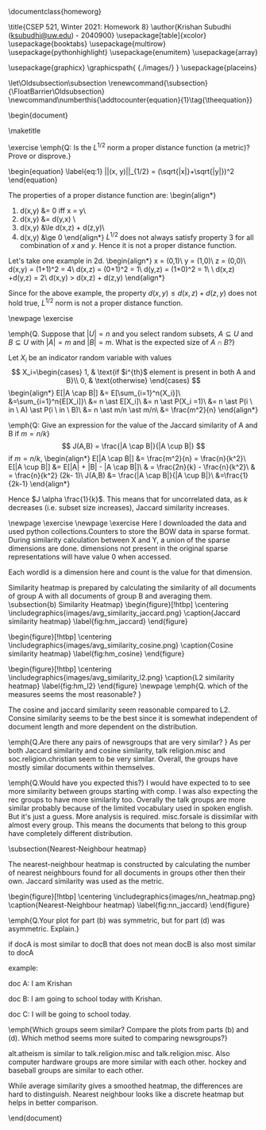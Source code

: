 \documentclass{homeworg}

\title{CSEP 521, Winter 2021: Homework 8}
\author{Krishan Subudhi (ksubudhi@uw.edu) - 2040900}
\usepackage[table]{xcolor}
\usepackage{booktabs}
\usepackage{multirow}
\usepackage{pythonhighlight}
\usepackage{enumitem}
\usepackage{array}

\usepackage{graphicx}
\graphicspath{ {./images/} }
\usepackage{placeins}

\let\Oldsubsection\subsection
\renewcommand{\subsection}{\FloatBarrier\Oldsubsection}
\newcommand\numberthis{\addtocounter{equation}{1}\tag{\theequation}}

\begin{document}

\maketitle

\exercise
\emph{Q: Is the $L^{1/2}$ norm a proper distance function (a metric)? Prove or disprove.}

\begin{equation}
\label{eq:1}
    ||(x, y)||_{1/2} =  (\sqrt{|x|}+\sqrt{|y|})^2
\end{equation}

The properties of a proper distance function are:
\begin{align*}
1. d(x,y) &= 0 iff x = y\\
2. d(x,y) &= d(y,x) \\
3. d(x,y) &\le d(x,z) + d(z,y)\\ 
4. d(x,y) &\ge 0
\end{align*}
$L^{1/2}$  does not always satisfy property 3 for all combination of $x$ and $y$. Hence it is not a proper distance function.

Let's take one example in 2d.
\begin{align*}
x = (0,1)\\
y = (1,0)\\
z = (0,0)\\
d(x,y) = (1+1)^2 = 4\\
d(x,z) = (0+1)^2 = 1\\
d(y,z) = (1+0)^2 = 1\\
\\
d(x,z) +d(y,z)  = 2\\
d(x,y) > d(x,z) + d(z,y)
\end{align*}
    
Since for the above example, the property $d(x,y) \le d(x,z) + d(z,y)$ does not hold true, $L^{1/2}$ norm is not a proper distance function.

\newpage
\exercise

\emph{Q. Suppose that $|U| = n$ and you select random subsets, $A \subseteq U$ and $B \subseteq U$ with $|A| = m$ and $|B| = m$. What is the expected size of $A \cap B$?}

Let $X_i$ be an indicator random variable with values
$$
X_i=\begin{cases}
			1, & \text{if $i^{th}$ element is present in both A and B}\\
            0, & \text{otherwise}
		 \end{cases}
$$
\begin{align*}
E[|A \cap B|] &= E[\sum_{i=1}^n{X_i}]\\
&=\sum_{i=1}^n{E[X_i]}\\
&= n \ast E[X_i]\\
&= n \ast P(X_i =1)\\
&= n \ast P(i \ in \ A) \ast P(i \ in \ B)\\
&= n \ast m/n \ast m/n\\
&= \frac{m^2}{n}
\end{align*}

\emph{Q: Give an expression for the value of the Jaccard similarity of A and B if $m = n/k$}
$$
J(A,B) = \frac{|A \cap B|}{|A \cup B|}
$$
if $m = n/k$, 
\begin{align*}
    E[|A \cap B|] &=  \frac{m^2}{n} = \frac{n}{k^2}\\
    E[|A \cup B|] &=  E[|A| + |B| - |A \cap B|]\\
    & = \frac{2n}{k} - \frac{n}{k^2}\\
    & = \frac{n}{k^2} (2k- 1)\\
    J(A,B) &= \frac{|A \cap B|}{|A \cup B|}\\
    &=\frac{1}{2k-1}
\end{align*}

Hence $J \alpha \frac{1}{k}$. This means that for uncorrelated data, as $k$ decreases (i.e. subset size increases), Jaccard similarity increases.

\newpage
\exercise
\newpage
\exercise
Here I downloaded the data and used python collections.Counters to store the BOW data in sparse format. During similarity calculation between X and Y, a union of the sparse dimensions are done. dimensions not present in the original sparse representations will have value 0 when accessed.

Each wordId is a dimension here and count is the value for that dimension. 

Similarity heatmap is prepared by calculating the similarity of all documents of group A with all documents of group B and averaging them.
\subsection{b) Similarity Heatmap}
\begin{figure}[!htbp]
    \centering
    \includegraphics{images/avg_similarity_jaccard.png}
    \caption{Jaccard similarity heatmap}
    \label{fig:hm_jaccard}
\end{figure}

\begin{figure}[!htbp]
    \centering
    \includegraphics{images/avg_similarity_cosine.png}
    \caption{Cosine similarity heatmap}
    \label{fig:hm_cosine}
\end{figure}

\begin{figure}[!htbp]
    \centering
    \includegraphics{images/avg_similarity_l2.png}
    \caption{L2 similarity heatmap}
    \label{fig:hm_l2}
\end{figure}
\newpage
\emph{Q. which of the measures seems the most reasonable? }

The cosine and jaccard similarity seem reasonable compared to L2. Consine similarity seems to be the best since it is somewhat independent of document length and more dependent on the distribution.

\emph{Q.Are there any pairs of newsgroups that are very similar? }
As per both Jaccard similarity and cosine similarity, talk religion.misc and soc.religion.christian seem to be very similar. Overall, the groups have mostly similar documents within themselves.

\emph{Q.Would have you expected this?}
I would have expected to to see more similarity between groups starting with comp.
I was also expecting the rec groups to have more similarity too. Overally the talk groups are more similar probably because of the limited vocabulary used in spoken english. But it's just a guess. More analysis is required. misc.forsale is dissimilar with almost every group. This means the documents that belong to this group have completely different distribution.

\subsection{Nearest-Neighbour heatmap}

The nearest-neighbour heatmap is constructed by calculating the number of nearest neighbours found for all documents in groups other then their own. Jaccard similarity was used as the metric.

\begin{figure}[!htbp]
    \centering
    \includegraphics{images/nn_heatmap.png}
    \caption{Nearest-Neighbour heatmap}
    \label{fig:nn_jaccard}
\end{figure}

\emph{Q.Your plot for part (b) was symmetric, but for part (d) was asymmetric. Explain.}

if docA is most similar to docB that does not mean docB is also most similar to docA

example:

doc A: I am Krishan

doc B: I am going to school today with Krishan.

doc C: I will be going to school today.

\emph{Which groups seem similar? Compare the plots from parts (b) and (d). Which method seems more suited to comparing newsgroups?}

alt.atheism is similar to talk.religion.misc and talk.religion.misc.
Also computer hardware groups are more similar with each other. hockey and baseball groups are similar to each other.

While average similarity gives a smoothed heatmap, the differences are hard to distinguish. Nearest neighbour looks like a discrete heatmap but helps in better comparison.

\end{document}